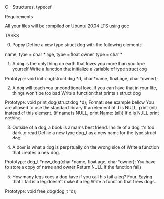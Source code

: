 C - Structures, typedef

Requirements

All your files will be compiled on Ubuntu 20.04 LTS using gcc

TASKS

0. Poppy
  Define a new type struct dog with the following elements:

name, type = char *
age, type = float
owner, type = char *

1. A dog is the only thing on earth that loves you more than you love yourself
  Write a function that initialize a variable of type struct dog

Prototype: void init_dog(struct dog *d, char *name, float age, char *owner);

2. A dog will teach you unconditional love. If you can have that in your life, things won't be too bad
  Write a function that prints a struct dog

Prototype: void print_dog(struct dog *d);
Format: see example bellow
You are allowed to use the standard library
If an element of d is NULL, print (nil) instead of this element. (if name is NULL, print Name: (nil))
If d is NULL print nothing

3. Outside of a dog, a book is a man's best friend. Inside of a dog it's too dark to read
  Define a new type dog_t as a new name for the type struct dog

4. A door is what a dog is perpetually on the wrong side of
  Write a function that creates a new dog.

Prototype: dog_t *new_dog(char *name, float age, char *owner);
You have to store a copy of name and owner
Return NULL if the function fails

5. How many legs does a dog have if you call his tail a leg? Four. Saying that a tail is a leg doesn't make it a leg
  Write a function that frees dogs.

Prototype: void free_dog(dog_t *d);
